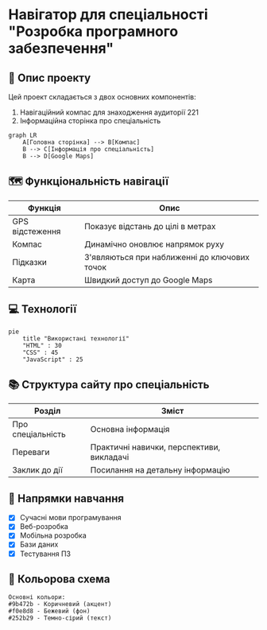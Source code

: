 
# Навігатор для спеціальності "Розробка програмного забезпечення"

## 📱 Опис проекту

Цей проект складається з двох основних компонентів:
1. Навігаційний компас для знаходження аудиторії 221
2. Інформаційна сторінка про спеціальність

```mermaid
graph LR
    A[Головна сторінка] --> B[Компас]
    B --> C[Інформація про спеціальність]
    B --> D[Google Maps]
```

## 🗺️ Функціональність навігації

| Функція | Опис |
|---------|------|
| GPS відстеження | Показує відстань до цілі в метрах |
| Компас | Динамічно оновлює напрямок руху |
| Підказки | З'являються при наближенні до ключових точок |
| Карта | Швидкий доступ до Google Maps |

## 💻 Технології

```mermaid
pie
    title "Використані технології"
    "HTML" : 30
    "CSS" : 45
    "JavaScript" : 25
```

## 📚 Структура сайту про спеціальність

| Розділ | Зміст |
|--------|--------|
| Про спеціальність | Основна інформація |
| Переваги | Практичні навички, перспективи, викладачі |
| Заклик до дії | Посилання на детальну інформацію |

## 🎯 Напрямки навчання

- [x] Сучасні мови програмування
- [x] Веб-розробка
- [x] Мобільна розробка
- [x] Бази даних
- [x] Тестування ПЗ

## 🎨 Кольорова схема

```
Основні кольори:
#9b472b - Коричневий (акцент)
#f0e8d8 - Бежевий (фон)
#252b29 - Темно-сірий (текст)
```
